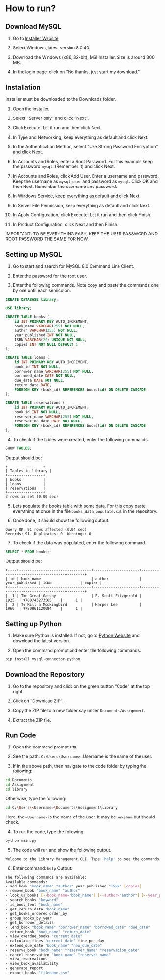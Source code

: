 # How to run?

## Download MySQL

1. Go to [Installer Website](https://dev.mysql.com/downloads/installer/)

2. Select Windows, latest version 8.0.40.

3. Download the Windows (x86, 32-bit), MSI Installer. Size is around 300 MB.

4. In the login page, click on "No thanks, just start my download."

## Installation

Installer must be downloaded to the Downloads folder.

1. Open the installer.

2. Select "Server only" and click "Next".

3. Click Execute. Let it run and then click Next.

4. In Type and Networking, keep everything as default and click Next.

5. In the Authentication Method, select "Use Strong Password Encryption" and click Next.

6. In Accounts and Roles, enter a Root Password. For this example keep the password `mysql`. (Remember it) and click Next.

7. In Accounts and Roles, click Add User. Enter a username and password. Keep the username as `mysql_user` and password as `mysql`. Click OK and then Next. Remember the username and password.

8. In Windows Service, keep everything as default and click Next.

9. In Server File Permission, keep everything as default and click Next.

10. In Apply Configuration, click Execute. Let it run and then click Finish.

11. In Product Configuration, click Next and then Finish.

IMPORTANT: TO BE EVERYTHING EASY, KEEP THE USER PASSWORD AND ROOT PASSWORD THE SAME FOR NOW.

## Setting up MySQL

1. Go to start and search for MySQL 8.0 Command Line Client.

2. Enter the password for the root user.

3. Enter the following commands. Note copy and paste the commands one by one until each semicolon.

```sql
CREATE DATABASE library;

USE library;

CREATE TABLE books (
    id INT PRIMARY KEY AUTO_INCREMENT,
    book_name VARCHAR(255) NOT NULL,
    author VARCHAR(255) NOT NULL,
    year_published INT NOT NULL,
    ISBN VARCHAR(20) UNIQUE NOT NULL,
    copies INT NOT NULL DEFAULT 1
);

CREATE TABLE loans (
    id INT PRIMARY KEY AUTO_INCREMENT,
    book_id INT NOT NULL,
    borrower_name VARCHAR(255) NOT NULL,
    borrowed_date DATE NOT NULL,
    due_date DATE NOT NULL,
    return_date DATE,
    FOREIGN KEY (book_id) REFERENCES books(id) ON DELETE CASCADE
);

CREATE TABLE reservations (
    id INT PRIMARY KEY AUTO_INCREMENT,
    book_id INT NOT NULL,
    reserver_name VARCHAR(255) NOT NULL,
    reservation_date DATE NOT NULL,
    FOREIGN KEY (book_id) REFERENCES books(id) ON DELETE CASCADE
);
```

4. To check if the tables were created, enter the following commands.

```sql
SHOW TABLES;
```

Output should be:
    
```
+----------------+
| Tables_in_library |
+----------------+
| books          |
| loans          |
| reservations   |
+----------------+
3 rows in set (0.00 sec)
```

5. Lets populate the books table with some data. For this copy paste everything at once in the file `books_data_populate.sql` in the repository.

6. Once done, it should show the following output.

```
Query OK, 91 rows affected (0.04 sec)
Records: 91  Duplicates: 0  Warnings: 0
```

7. To check if the data was populated, enter the following command.

```sql
SELECT * FROM books;
```

Output should be:

```
+----+---------------------------------+---------------------+----------------+------------------+--------+
| id | book_name                       | author              | year_published | ISBN             | copies |
+----+---------------------------------+---------------------+----------------+------------------+--------+
|  1 | The Great Gatsby                | F. Scott Fitzgerald |          1925  | 9780743273565    |      1 |
|  2 | To Kill a Mockingbird           | Harper Lee          |          1960  | 9780061120084    |      1 |
```


## Setting up Python

1. Make sure Python is installed. If not, go to [Python Website](https://www.python.org/downloads/) and download the latest version.

2. Open the command prompt and enter the following commands.

```bash
pip install mysql-connector-python
```

## Download the Repository

1. Go to the repository and click on the green button "Code" at the top right.

2. Click on "Download ZIP".

3. Copy the ZIP file to a new folder say under `Documents/Assignment`.

4. Extract the ZIP file.

## Run Code
1. Open the command prompt `CMD`.

2. See the path: `C:\Users\Username>`. Username is the name of the user.

3. If in the above path, then navigate to the code folder by typing the following:
    
```bash
cd Documents
cd Assignment
cd library
```

Otherwise, type the following:
    
```bash
cd C:\Users\<Username>\Documents\Assignment\library
```

Here, the `<Username>` is the name of the user. It may be `saksham` but should check.

4. To run the code, type the following:

```bash
python main.py
```

5. The code will run and show the following output.

```bash
Welcome to the Library Management CLI. Type 'help' to see the commands.
```

6. Enter command: `help`
Output: 

```bash
The following commands are available:
Available commands:
- add_book "book_name" "author" year_published "ISBN" [copies]
- remove_book "book_name" "author"
- look_up_books [--book_name="book_name"] [--author="author"] [--year_published=year]
- search_books "keyword"
- is_book_lent "book_name"
- get_return_date "book_name"
- get_books_ordered order_by
- group_books_by_year
- get_borrower_details
- lend_book "book_name" "borrower_name" "borrowed_date" "due_date"
- return_book "book_name" "return_date"
- view_overdue_books "current_date"
- calculate_fines "current_date" fine_per_day
- extend_due_date "book_name" "new_due_date"
- reserve_book "book_name" "reserver_name" "reservation_date"
- cancel_reservation "book_name" "reserver_name"
- view_reservations
- view_book_availability
- generate_report
- export_books "filename.csv"
```
